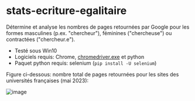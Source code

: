# stats-ecriture-egalitaire

Détermine et analyse les nombres de pages retournées par Google pour les formes masculines (p.ex. "chercheur"), féminines ("chercheuse") ou contractées ("chercheur.e").
- Testé sous Win10
- Logiciels requis: Chrome, [chromedriver.exe](https://chromedriver.chromium.org/downloads) et python 
- Paquet python requis: selenium (`pip install -U selenium`)

Figure ci-dessous: nombre total de pages retournées pour les sites des universités françaises (mai 2023): 

![image](https://github.com/atravert/stats-ecriture-egalitaire/assets/10098314/b5469e1e-305b-4449-91f1-eb3c0eb2343d)







